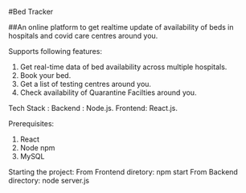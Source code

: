 #Bed Tracker

##An online platform to get realtime update of availability of beds in hospitals and covid care centres around you.

Supports following features:
1. Get real-time data of bed availability across multiple hospitals.
2. Book your bed.
3. Get a list of testing centres around you.
4. Check availability of Quarantine Facilties around you.

Tech Stack :
Backend : Node.js.
Frontend: React.js.

Prerequisites:
1. React
2. Node npm
3. MySQL

Starting the project:
From Frontend diretory: npm start
From Backend directory: node server.js

